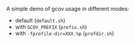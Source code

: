 A simple demo of gcov usage in different modes:
  * default (`default.sh`)
  * with `GCOV_PREFIX` (`prefix.sh`)
  * with `-fprofile-dir=XXX.%p` (`profdir.sh`)
